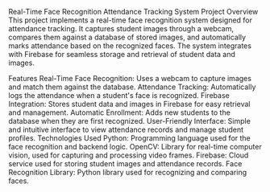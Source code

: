 Real-Time Face Recognition Attendance Tracking System
Project Overview
This project implements a real-time face recognition system designed for attendance tracking. It captures student images through a webcam, compares them against a database of stored images, and automatically marks attendance based on the recognized faces. The system integrates with Firebase for seamless storage and retrieval of student data and images.

Features
Real-Time Face Recognition: Uses a webcam to capture images and match them against the database.
Attendance Tracking: Automatically logs the attendance when a student's face is recognized.
Firebase Integration: Stores student data and images in Firebase for easy retrieval and management.
Automatic Enrollment: Adds new students to the database when they are first recognized.
User-Friendly Interface: Simple and intuitive interface to view attendance records and manage student profiles.
Technologies Used
Python: Programming language used for the face recognition and backend logic.
OpenCV: Library for real-time computer vision, used for capturing and processing video frames.
Firebase: Cloud service used for storing student images and attendance records.
Face Recognition Library: Python library used for recognizing and comparing faces.
